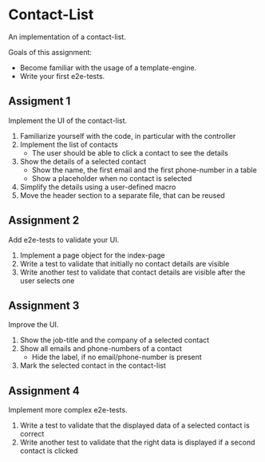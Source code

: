# Contact-List
An implementation of a contact-list.
 
Goals of this assignment:
* Become familiar with the usage of a template-engine.
* Write your first e2e-tests.

## Assigment 1
Implement the UI of the contact-list.
1. Familiarize yourself with the code, in particular with the controller
1. Implement the list of contacts
   * The user should be able to click a contact to see the details
1. Show the details of a selected contact
   * Show the name, the first email and the first phone-number in a table
   * Show a placeholder when no contact is selected
1. Simplify the details using a user-defined macro
1. Move the header section to a separate file, that can be reused

## Assignment 2
Add e2e-tests to validate your UI.
1. Implement a page object for the index-page
1. Write a test to validate that initially no contact details are visible
1. Write another test to validate that contact details are visible after the user selects one

## Assignment 3
Improve the UI.
1. Show the job-title and the company of a selected contact
1. Show all emails and phone-numbers of a contact
   * Hide the label, if no email/phone-number is present
1. Mark the selected contact in the contact-list

## Assignment 4
Implement more complex e2e-tests.
1. Write a test to validate that the displayed data of a selected contact is correct
1. Write another test to validate that the right data is displayed if a second contact is clicked
